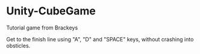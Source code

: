 # Unity-CubeGame
Tutorial game from Brackeys

Get to the finish line using "A", "D" and "SPACE" keys, without crashing into obsticles.
